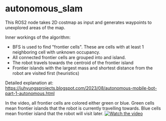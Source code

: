 # autonomous_slam
This ROS2 node takes 2D costmap as input and generates waypoints to unexplored areas of the map.

Inner workings of the algorithm:
- BFS is used to find "frontier cells". These are cells with at least 1 neighboring cell with unknown occupancy.
- All connected frontier cells are grouped into and island.
- The robot travels towards the centroid of the frontier island
- Frontier islands with the largest mass and shortest distance from the robot are visited first (heuristics)

Detailed explanation at: https://juhyungsprojects.blogspot.com/2023/08/autonomous-mobile-bot-part-1-autonomous.html

In the video, all frontier cells are colored either green or blue. Green cells mean frontier islands that the robot is currently travelling towards. Blue cells mean frontier island that the robot will visit later.
[![Watch the video](https://img.youtube.com/vi/m9cCuDcngxk/maxresdefault.jpg)](https://youtu.be/m9cCuDcngxk)
